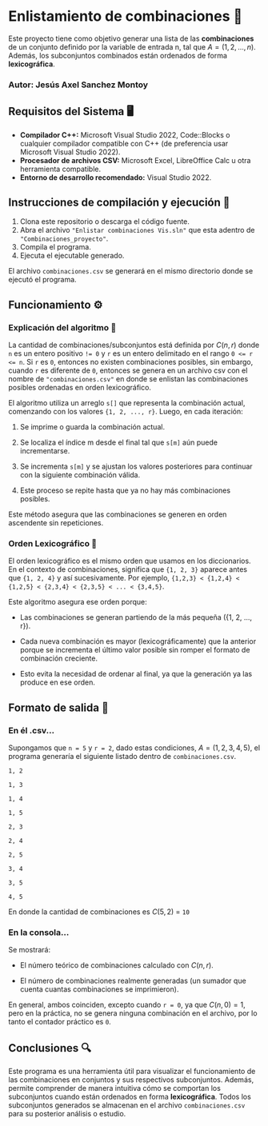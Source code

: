 # Enlistamiento de combinaciones 📎
Este proyecto tiene como objetivo generar una lista de las **combinaciones** de un conjunto definido por la variable de entrada n, tal que $A=(1, 2, ..., n)$. Además, los subconjuntos combinados están ordenados de forma **lexicográfica**.

### Autor: Jesús Axel Sanchez Montoy

## Requisitos del Sistema 🖥

- **Compilador C++:** Microsoft Visual Studio 2022, Code::Blocks o cualquier compilador compatible con C++ (de preferencia usar Microsoft Visual Studio 2022).
- **Procesador de archivos CSV:** Microsoft Excel, LibreOffice Calc u otra herramienta compatible.
- **Entorno de desarrollo recomendado:** Visual Studio 2022.
 
## Instrucciones de compilación y ejecución 📜
1. Clona este repositorio o descarga el código fuente.
2. Abra el archivo `"Enlistar combinaciones Vis.sln"` que esta adentro de `"Combinaciones_proyecto"`.
3. Compila el programa.
4. Ejecuta el ejecutable generado.

El archivo `combinaciones.csv` se generará en el mismo directorio donde se ejecutó el programa.

## Funcionamiento ⚙️
### Explicación del algoritmo 🤖
La cantidad de combinaciones/subconjuntos está definida por $`C (n,r)`$ donde `n` es un entero positivo `!= 0` y `r` es un entero delimitado en el rango `0 <= r <= n`.
Si `r` es `0`, entonces no existen combinaciones posibles, sin embargo, cuando `r` es diferente de `0`, entonces se genera en un archivo csv con el nombre de `"combinaciones.csv"` en donde se enlistan las combinaciones posibles ordenadas en orden lexicográfico.

El algoritmo utiliza un arreglo `s[]` que representa la combinación actual, comenzando con los valores `{1, 2, ..., r}`. Luego, en cada iteración:
1. Se imprime o guarda la combinación actual.

2. Se localiza el índice m desde el final tal que `s[m]` aún puede incrementarse.

3. Se incrementa `s[m]` y se ajustan los valores posteriores para continuar con la siguiente combinación válida.

4. Este proceso se repite hasta que ya no hay más combinaciones posibles.

Este método asegura que las combinaciones se generen en orden ascendente sin repeticiones.

### Orden Lexicográfico 📝
El orden lexicográfico es el mismo orden que usamos en los diccionarios. En el contexto de combinaciones, significa que `{1, 2, 3}` aparece antes que `{1, 2, 4}` y así sucesivamente.
Por ejemplo, `{1,2,3} < {1,2,4} < {1,2,5} < {2,3,4} < {2,3,5} < ... < {3,4,5}`. 

Este algoritmo asegura ese orden porque:

- Las combinaciones se generan partiendo de la más pequeña ({1, 2, ..., r}).

- Cada nueva combinación es mayor (lexicográficamente) que la anterior porque se incrementa el último valor posible sin romper el formato de combinación creciente.

- Esto evita la necesidad de ordenar al final, ya que la generación ya las produce en ese orden.

## Formato de salida 📨
### En él .csv...
Supongamos que `n = 5` y `r = 2`, dado estas condiciones,  $A=(1,2,3,4,5)$, el programa generaría el siguiente listado dentro de `combinaciones.csv`.

`1, 2`

`1, 3`

`1, 4`

`1, 5`

`2, 3`

`2, 4`

`2, 5`

`3, 4`

`3, 5`

`4, 5`

En donde la cantidad de combinaciones es $C(5,2)$ = `10`

### En la consola...
Se mostrará:

- El número teórico de combinaciones calculado con $C(n, r)$.

- El número de combinaciones realmente generadas (un sumador que cuenta cuantas combinaciones se imprimieron).

En general, ambos coinciden, excepto cuando `r = 0`, ya que $C(n, 0) = 1$, pero en la práctica, no se genera ninguna combinación en el archivo, por lo tanto el contador práctico es `0`.

## Conclusiones 🔍
Este programa es una herramienta útil para visualizar el funcionamiento de las combinaciones en conjuntos y sus respectivos subconjuntos. Además, permite comprender de manera intuitiva cómo se comportan los subconjuntos cuando están ordenados en forma **lexicográfica**. Todos los subconjuntos generados se almacenan en el archivo `combinaciones.csv` para su posterior análisis o estudio.
